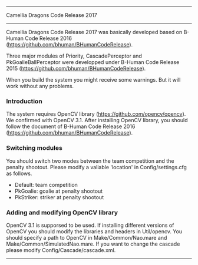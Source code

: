 ********************************************************************************
Camellia Dragons Code Release 2017
********************************************************************************
Camellia Dragons Code Release 2017 was basically developed based on B-Human Code Release 2016 (https://github.com/bhuman/BHumanCodeRelease).

Three major modules of Priority, CascadePerceptor and PkGoalieBallPerceptor were developped under B-Human Code Release 2015 (https://github.com/bhuman/BHumanCodeRelease).

When you build the system you might receive some warnings. 
But it will work without any problems. 

### Introduction
The system requires OpenCV library (https://github.com/opencv/opencv). 
We confirmed with OpenCV 3.1.
After installing OpenCV library, you should follow the document of B-Human Code Release 2016 (https://github.com/bhuman/BHumanCodeRelease). 

### Switching modules
You should switch two modes between the team competition and the penalty shootout. 
Please modify a valiable 'location' in Config/settings.cfg as follows. 
- Default: team competition
- PkGoalie: goalie at penalty shootout
- PkStriker: striker at penalty shootout

### Adding and modifying OpenCV library
OpenCV 3.1 is supporsed to be used. 
If installing different versions of OpenCV you should modify the libraries and headers in Util/opencv. 
You should specify a path to OpenCV in Make/Common/Nao.mare and Make/Common/SimulatedNao.mare. 
If you want to change the cascade please modify Config/Cascade/cascade.xml. 
********************************************************************************
